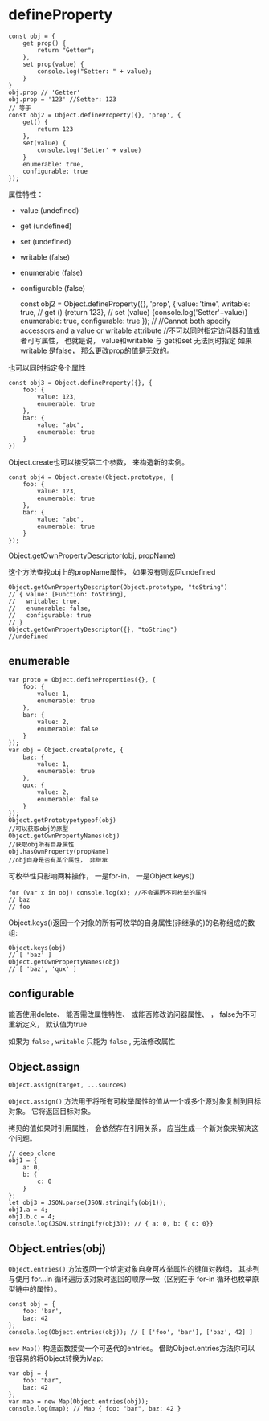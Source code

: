 # defineProperty

    const obj = {
        get prop() {
            return "Getter"; 
        }, 
        set prop(value) {
            console.log("Setter: " + value); 
        }
    }
    obj.prop // 'Getter'
    obj.prop = '123' //Setter: 123
    // 等于
    const obj2 = Object.defineProperty({}, 'prop', {
        get() {
            return 123
        }, 
        set(value) {
            console.log('Setter' + value)
        }
        enumerable: true, 
        configurable: true
    }); 

属性特性： 
- value (undefined)
- get (undefined)
- set (undefined)
- writable (false)
- enumerable (false)
- configurable (false)

    const obj2 = Object.defineProperty({}, 'prop', {
        value: 'time', 
        writable: true, 
        // get () {return 123}, 
        // set (value) {console.log('Setter'+value)}
        enumerable: true, 
        configurable: true
    }); 
    //
    //Cannot both specify accessors and a value or writable attribute
    //不可以同时指定访问器和值或者可写属性， 也就是说， value和writable 与 get和set 无法同时指定
    如果writable 是false， 那么更改prop的值是无效的。 

也可以同时指定多个属性

    const obj3 = Object.defineProperty({}, {
        foo: {
            value: 123, 
            enumerable: true
        }, 
        bar: {
            value: "abc", 
            enumerable: true
        }
    })

Object.create也可以接受第二个参数， 来构造新的实例。 

    const obj4 = Object.create(Object.prototype, {
        foo: {
            value: 123, 
            enumerable: true
        }, 
        bar: {
            value: "abc", 
            enumerable: true
        }
    }); 

Object.getOwnPropertyDescriptor(obj, propName)

这个方法查找obj上的propName属性， 如果没有则返回undefined

    Object.getOwnPropertyDescriptor(Object.prototype, "toString")
    // { value: [Function: toString], 
    //   writable: true, 
    //   enumerable: false, 
    //   configurable: true
    // }
    Object.getOwnPropertyDescriptor({}, "toString")
    //undefined

## enumerable

    var proto = Object.defineProperties({}, {
        foo: {
            value: 1, 
            enumerable: true
        }, 
        bar: {
            value: 2, 
            enumerable: false
        }
    }); 
    var obj = Object.create(proto, {
        baz: {
            value: 1, 
            enumerable: true
        }, 
        qux: {
            value: 2, 
            enumerable: false
        }
    }); 
    Object.getPrototypetypeof(obj)
    //可以获取obj的原型
    Object.getOwnPropertyNames(obj)
    //获取obj所有自身属性
    obj.hasOwnProperty(propName)
    //obj自身是否有某个属性， 非继承

可枚举性只影响两种操作， 一是for-in， 一是Object.keys()

    for (var x in obj) console.log(x); //不会遍历不可枚举的属性
    // baz
    // foo

Object.keys()返回一个对象的所有可枚举的自身属性(非继承的)的名称组成的数组:

    Object.keys(obj)
    // [ 'baz' ]
    Object.getOwnPropertyNames(obj)
    // [ 'baz', 'qux' ]

## configurable 

能否使用delete、 能否需改属性特性、 或能否修改访问器属性、 ， false为不可重新定义， 默认值为true

如果为 `false` , `writable` 只能为 `false` , 无法修改属性

## Object.assign

    Object.assign(target, ...sources)

    
 `Object.assign()` 方法用于将所有可枚举属性的值从一个或多个源对象复制到目标对象。 它将返回目标对象。 

拷贝的值如果时引用属性， 会依然存在引用关系， 应当生成一个新对象来解决这个问题。 

    // deep clone 
    obj1 = {
        a: 0, 
        b: {
            c: 0
        }
    }; 
    let obj3 = JSON.parse(JSON.stringify(obj1)); 
    obj1.a = 4; 
    obj1.b.c = 4; 
    console.log(JSON.stringify(obj3)); // { a: 0, b: { c: 0}}

## Object.entries(obj)

 `Object.entries()` 方法返回一个给定对象自身可枚举属性的键值对数组， 其排列与使用 for...in 循环遍历该对象时返回的顺序一致（区别在于 for-in 循环也枚举原型链中的属性）。 

    const obj = {
        foo: 'bar', 
        baz: 42
    }; 
    console.log(Object.entries(obj)); // [ ['foo', 'bar'], ['baz', 42] ]

 `new Map()` 构造函数接受一个可迭代的entries。 借助Object.entries方法你可以很容易的将Object转换为Map:

    var obj = {
        foo: "bar", 
        baz: 42
    }; 
    var map = new Map(Object.entries(obj)); 
    console.log(map); // Map { foo: "bar", baz: 42 }

    
